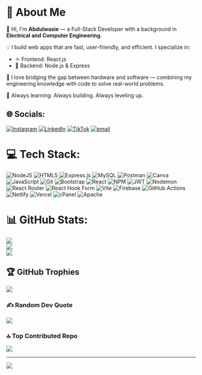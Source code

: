# 💫 About Me

👋 Hi, I'm **Abdulwasie** — a Full-Stack Developer with a background in **Electrical and Computer Engineering**.

💡 I build web apps that are fast, user-friendly, and efficient. I specialize in:
- ⚛️ Frontend: React.js
- 🌳 Backend: Node.js & Express

🔗 I love bridging the gap between hardware and software — combining my engineering knowledge with code to solve real-world problems.

🚀 Always learning. Always building. Always leveling up.



## 🌐 Socials:
[![Instagram](https://img.shields.io/badge/Instagram-%23E4405F.svg?logo=Instagram&logoColor=white)](https://instagram.com/_abdulwasie) [![LinkedIn](https://img.shields.io/badge/LinkedIn-%230077B5.svg?logo=linkedin&logoColor=white)](https://linkedin.com/in/​abdulwasie-bahredin-629727266) [![TikTok](https://img.shields.io/badge/TikTok-%23000000.svg?logo=TikTok&logoColor=white)](https://tiktok.com/@_abdulwasie) [![email](https://img.shields.io/badge/Email-D14836?logo=gmail&logoColor=white)](mailto:wasungncom@gmail.com) 

# 💻 Tech Stack:
![NodeJS](https://img.shields.io/badge/node.js-6DA55F?style=for-the-badge&logo=node.js&logoColor=white) 
![HTML5](https://img.shields.io/badge/html5-%23E34F26.svg?style=for-the-badge&logo=html5&logoColor=white) 
![Express.js](https://img.shields.io/badge/express.js-%23404d59.svg?style=for-the-badge&logo=express&logoColor=%2361DAFB) 
![MySQL](https://img.shields.io/badge/mysql-4479A1.svg?style=for-the-badge&logo=mysql&logoColor=white) 
![Postman](https://img.shields.io/badge/Postman-FF6C37?style=for-the-badge&logo=postman&logoColor=white) 
![Canva](https://img.shields.io/badge/Canva-%2300C4CC.svg?style=for-the-badge&logo=Canva&logoColor=white) 
![JavaScript](https://img.shields.io/badge/javascript-%23323330.svg?style=for-the-badge&logo=javascript&logoColor=%23F7DF1E) 
![Git](https://img.shields.io/badge/git-%23F05033.svg?style=for-the-badge&logo=git&logoColor=white) 
![Bootstrap](https://img.shields.io/badge/bootstrap-%238511FA.svg?style=for-the-badge&logo=bootstrap&logoColor=white) 
![React](https://img.shields.io/badge/react-%2320232a.svg?style=for-the-badge&logo=react&logoColor=%2361DAFB) 
![NPM](https://img.shields.io/badge/NPM-%23CB3837.svg?style=for-the-badge&logo=npm&logoColor=white) 
![JWT](https://img.shields.io/badge/JWT-black?style=for-the-badge&logo=jsonwebtokens&logoColor=white) 
![Nodemon](https://img.shields.io/badge/Nodemon-76D04B?style=for-the-badge&logo=nodemon&logoColor=white) 
![React Router](https://img.shields.io/badge/React_Router-CA4245?style=for-the-badge&logo=react-router&logoColor=white) 
![React Hook Form](https://img.shields.io/badge/React_Hook_Form-EC5990?style=for-the-badge&logo=reacthookform&logoColor=white) 
![Vite](https://img.shields.io/badge/Vite-646CFF?style=for-the-badge&logo=vite&logoColor=white) 
![Firebase](https://img.shields.io/badge/Firebase-FFCA28?style=for-the-badge&logo=firebase&logoColor=black) 
![GitHub Actions](https://img.shields.io/badge/GitHub_Actions-2088FF?style=for-the-badge&logo=github-actions&logoColor=white) 
![Netlify](https://img.shields.io/badge/Netlify-00C7B7?style=for-the-badge&logo=netlify&logoColor=white) 
![Vercel](https://img.shields.io/badge/Vercel-000000?style=for-the-badge&logo=vercel&logoColor=white) 
![cPanel](https://img.shields.io/badge/cPanel-E7741D?style=for-the-badge&logo=cpanel&logoColor=white) 
![Apache](https://img.shields.io/badge/Apache-D22128?style=for-the-badge&logo=apache&logoColor=white)

# 📊 GitHub Stats:
![](https://github-readme-stats.vercel.app/api?username=Abdulwasiee&theme=gruvbox&hide_border=false&include_all_commits=false&count_private=true)<br/>
![](https://nirzak-streak-stats.vercel.app/?user=Abdulwasiee&theme=gruvbox&hide_border=false)<br/>
![](https://github-readme-stats.vercel.app/api/top-langs/?username=Abdulwasiee&theme=gruvbox&hide_border=false&include_all_commits=false&count_private=true&layout=compact)

## 🏆 GitHub Trophies
![](https://github-profile-trophy.vercel.app/?username=Abdulwasiee&theme=radical&no-frame=false&no-bg=true&margin-w=4)

### ✍️ Random Dev Quote
![](https://quotes-github-readme.vercel.app/api?type=horizontal&theme=radical)

### 🔝 Top Contributed Repo
![](https://github-contributor-stats.vercel.app/api?username=Abdulwasiee&limit=5&theme=dark&combine_all_yearly_contributions=true)

---
[![](https://visitcount.itsvg.in/api?id=Abdulwasiee&icon=0&color=0)](https://visitcount.itsvg.in)

<!-- Proudly created with GPRM ( https://gprm.itsvg.in ) -->

